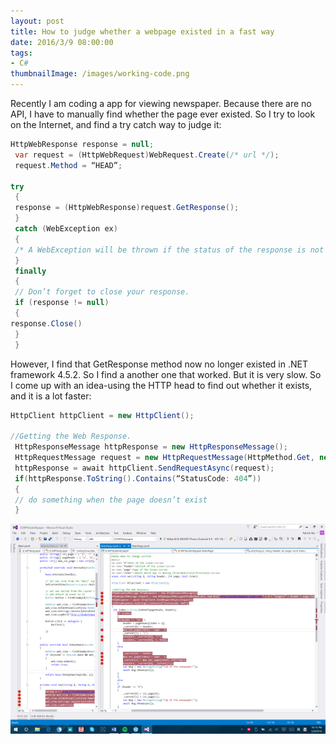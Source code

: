 ```yaml
---
layout: post
title: How to judge whether a webpage existed in a fast way
date: 2016/3/9 08:00:00
tags:
- C#
thumbnailImage: /images/working-code.png
---
```


Recently I am coding a app for viewing newspaper. Because there are no API, I have to manually find whether the page ever existed. So I try to look on the Internet, and find a try catch way to judge it:


 <!--more-->


```csharp
HttpWebResponse response = null;
 var request = (HttpWebRequest)WebRequest.Create(/* url */);
 request.Method = “HEAD”;

try
 {
 response = (HttpWebResponse)request.GetResponse();
 }
 catch (WebException ex)
 {
 /* A WebException will be thrown if the status of the response is not `200 OK` */
 }
 finally
 {
 // Don’t forget to close your response.
 if (response != null)
 {
response.Close()
 }
 }
```

However, I find that GetResponse method now no longer existed in .NET framework 4.5.2. So I find a another one that worked. But it is very slow. So I come up with an idea-using the HTTP head to find out whether it exists, and it is a lot faster:

```csharp
HttpClient httpClient = new HttpClient();

//Getting the Web Response.
 HttpResponseMessage httpResponse = new HttpResponseMessage();
 HttpRequestMessage request = new HttpRequestMessage(HttpMethod.Get, new Uri(website));
 httpResponse = await httpClient.SendRequestAsync(request);
 if(httpResponse.ToString().Contains(“StatusCode: 404”))
 {
 // do something when the page doesn’t exist
 }
```

![real working code](/images/working-code.png)